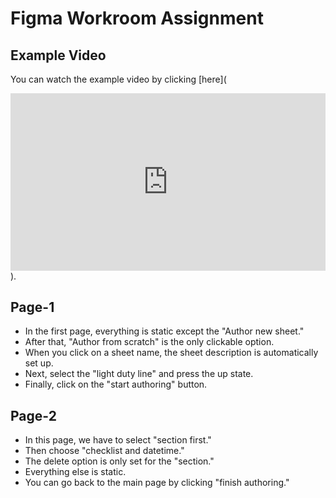 # Figma Workroom Assignment

## Example Video

You can watch the example video by clicking [here](<div style="position: relative; padding-bottom: 56.25%; height: 0;"><iframe src="https://www.loom.com/embed/0f285d0541f2460a85f5074418c491b4?sid=031a5f02-ca6c-49a7-ab5b-c4c741d511a4" frameborder="0" webkitallowfullscreen mozallowfullscreen allowfullscreen style="position: absolute; top: 0; left: 0; width: 100%; height: 100%;"></iframe></div>).


## Page-1
- In the first page, everything is static except the "Author new sheet."
- After that, "Author from scratch" is the only clickable option.
- When you click on a sheet name, the sheet description is automatically set up.
- Next, select the "light duty line" and press the up state.
- Finally, click on the "start authoring" button.

## Page-2
- In this page, we have to select "section first."
- Then choose "checklist and datetime."
- The delete option is only set for the "section."
- Everything else is static.
- You can go back to the main page by clicking "finish authoring."



  

